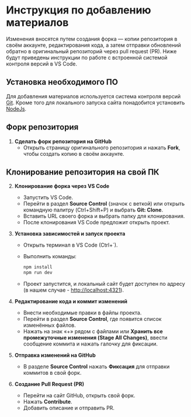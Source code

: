 # Инструкция по добавлению материалов

Изменения вносятся путем создания форка — копии репозитория в своём аккаунте, редактирования кода, а затем отправки обновлений обратно в оригинальный репозиторий через pull request (PR). Ниже будут приведены инструкции по работе с встроенной системой контроля версий в VS Code.

## Установка необходимого ПО

Для добавления материалов используется система контроля версий [Git](https://git-scm.com/). 
Кроме того для локального запуска сайта понадобится установить [NodeJs](https://nodejs.org/en).

## Форк репозитория  

1. **Сделать форк репозитория на GitHub**  
   - Открыть страницу оригинального репозитория и нажать **Fork**, чтобы создать копию в своём аккаунте.  

## Клонирование репозитория на свой ПК

2. **Клонирование форка через VS Code**  
   - Запустить VS Code.  
   - Перейти в раздел **Source Control** (значок с веткой) или открыть командную палитру (Ctrl+Shift+P) и выбрать **Git: Clone**.  
   - Вставить URL своего форка и выбрать папку для клонирования.  
   - После клонирования VS Code предложит открыть проект.  

3. **Установка зависимостей и запуск проекта**  
   - Открыть терминал в VS Code (Ctrl+`).  
   - Выполнить команды:  

     ```bash
     npm install
     npm run dev
     ```

   - Проект запустится, и локальный сайт будет доступен по адресу (в нашем случае - [http://localhost:4321](http://localhost:4321)).  

4. **Редактирование кода и коммит изменений**  
   - Внести необходимые правки в файлы проекта.  
   - Перейти в раздел **Source Control**, где появится список изменённых файлов.  
   - Нажать на знак «+» рядом с файлами или **Хранить все промежуточные изменения (Stage All Changes)**, ввести сообщение коммита и нажать галочку для фиксации.  

5. **Отправка изменений на GitHub**  
   - В разделе **Source Control** нажать **Фиксация** для отправки коммитов в свой форк.  

6. **Создание Pull Request (PR)**  
   - Перейти на сайт GitHub, открыть свой форк.  
   - Нажать **Contribute**.  
   - Добавить описание и отправить PR.  
